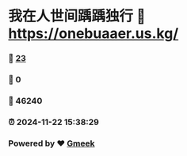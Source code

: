 # 我在人世间踽踽独行 :link: https://onebuaaer.us.kg/ 
### :page_facing_up: [23](https://onebuaaer.us.kg//tag.html) 
### :speech_balloon: 0 
### :hibiscus: 46240 
### :alarm_clock: 2024-11-22 15:38:29 
### Powered by :heart: [Gmeek](https://github.com/Meekdai/Gmeek)
